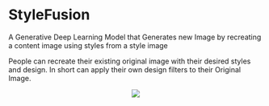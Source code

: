 # StyleFusion
A Generative Deep Learning Model that Generates new Image by recreating a content image using styles from a style image

People can recreate their existing original image with their desired styles and design. In short can apply their own design filters to their Original Image.

<p align = center>
<img src = "https://github.com/0EnIgma1/StyleFusion/blob/main/Content%20Image.png">
</p>
